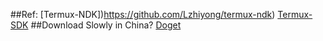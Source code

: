 ##Ref:
  [Termux-NDK])https://github.com/Lzhiyong/termux-ndk)
  [Termux-SDK](https://github.com/Lzhiyong/android-sdk-tools)
##Download Slowly in China?
  [Doget](https://doget.nocsdn.com)